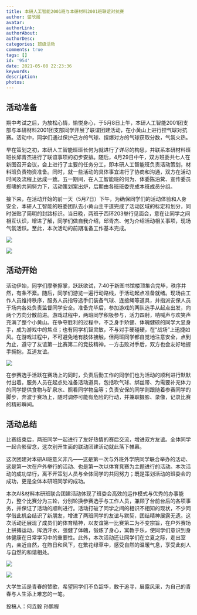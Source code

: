 ```yaml
---
title: 本研人工智能2001班与本研材料2001班联谊对抗赛
author: 留欣阁
avatar: 
authorLink: 
authorAbout: 
authorDesc: 
categories: 班级活动
comments: true
tags: []
id: '954'
date: 2021-05-08 22:23:36
keywords:
description:
photos:
---
```


## 活动准备

期中考试之后，为放松心情，愉悦身心，于5月8日上午，本研人工智能2001团支部与本研材料2001团支部同学开展了联谊团建活动，在小黄山上进行捏气球对抗赛。活动中，同学们通过保护己方的气球、捏爆对方的气球获取分数，气氛火热。

早在策划之初，本研人工智能班班长何为就进行了详尽的构思，并联系本研材料班班长邱青杰进行了联谊事项的初步安排。随后，4月29日中午，双方班委共七人在新图召开会议，会上进行了主要的任务分工，即本研人工智能班负责活动策划，材料班负责物资准备。同时，就一些活动的具体事宜进行了协商和沟通，双方在活动时间及流程上达成一致。五一期间，在人工智能班的何为、体委陈泊蓂、宣传委员郑啸的共同努力下，活动策划案出炉，后期由各班班委完成本班成员分组。

接下来，在活动开始的前一天（5月7日）下午，为确保同学们的活动体验和人身安全，本研人工智能的班委团队去小黄山主干道完成了活动区域的标定和划分，同时张贴了简明的封路标识。当日晚，两班于西环203举行见面会，意在让同学之间相互认识，增进了解，同学们做自我介绍，邱青杰、何为介绍活动相关事项，现场气氛活跃。至此，本次活动的前期准备工作基本完成。

![](https://cdn.jsdelivr.net/gh/aiupc/drawingbed/img/00492206BD621B80882B11F9A28F9549-300x225.jpg)

![](https://cdn.jsdelivr.net/gh/aiupc/drawingbed/img/7A23697FF46F7537A0B5064390BDF835-300x225.jpg)

## 活动开始

活动伊始，同学们摩拳擦掌，跃跃欲试，7:40于新图书馆楼顶集合完毕，秩序井然，有条不紊。随后，同学们游览一遍行动路线，于活动起点准备就绪。现场由工作人员维持秩序，服务人员指导选手们装备气球、连接绳等道具，并指派安保人员于场内各处负责监督同学安全。准备完毕后，参加游戏的两队选手从起点出发，向两个方向分散前进。游戏过程中，两班同学积极参与，活力四射，呐喊声与欢笑声充满了整个小黄山。在争夺胜利的过程中，不乏身手矫健、体魄健硕的同学大显身手，成为游戏中的焦点；也有同学机智灵敏，不与对手硬碰硬，在“战场”上迅捷如风。在游戏过程中，不可避免地有肢体接触，但两班同学都自觉地注意安全，点到为止，遵守了友谊第一比赛第二的竞技精神。一方击败对手后，双方也会友好地握手拥抱，互道友谊。

![](https://cdn.jsdelivr.net/gh/aiupc/drawingbed/img/7582156C2969BF64EB1685A8609A51F9-300x225.jpg)

在参赛选手活跃在赛场上的同时，负责后勤工作的同学们也为活动的顺利进行默默付出着。服务人员在起点处准备活动道具，包括吹气球、绑丝带、为需要补充体力的同学提供食物与矿泉水、照看同学物品等；负责安保的同学则跟随着参赛同学的脚步，奔波于赛场上，随时调停可能有危险的行动，并兼职摄影、录像，记录比赛的精彩瞬间。

## 活动总结

比赛结束后，两班同学一起进行了友好热情的赛后交流，增进双方友谊。全体同学一起合影留念，这次别开生面的联动团建活动就此落下帷幕。

这次团建对本研AI班意义非凡——这是第一次与外班外学院同学联合举办的活动、这是第一次在户外举行的活动、也是第一次以体育竞赛为主题进行的活动。本次活动的成功举行，离不开策划人员与全体同学的共同努力；既是策划活动的班委会的成功，更是全体本研班同学的成功。

本次AI&材料本研班联合团建活动体现了班委会高效的运作模式与优秀的办事能力，整个比赛分为三轮，分别轮换参赛选手与工作人员，兼顾了台前台后的各项事务，并保证了活动的顺利进行。活动打破了同学之间的相识不相知的现状，不少同学借此机会结识了新朋友，增进了两班同学的友谊与默契，团结精神展露无遗。这次活动还展现了成员们的体育精神，以友谊第一比赛第二为不变宗旨，在户外赛场上拼搏运动，挥洒汗水，强健了体魄，锻炼了身心，寓教于乐，使同学们意识到身体健康在日常学习中的重要性。此外，本次活动还让同学们在立夏之际，走出室内，亲近自然，在煦日和风下，在繁花绿草中，感受自然的温暖气息，享受此刻人与自然的和谐相处。

![](https://cdn.jsdelivr.net/gh/aiupc/drawingbed/img/0A9A62C8D954FBB7BAEE71D6ABCF1B0E-300x225.jpg)

![](https://cdn.jsdelivr.net/gh/aiupc/drawingbed/img/28C21D13E11E6504CEF8914721ED41C1-300x225.jpg)

大学生活是青春的赞歌，希望同学们不负韶华，敢于追寻，展露风采，为自己的青春与人生添上难忘的一笔。

投稿人：何垚毅 孙鹏程